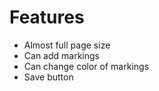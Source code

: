 # Features

* Almost full page size
* Can add markings
* Can change color of markings
* Save button
